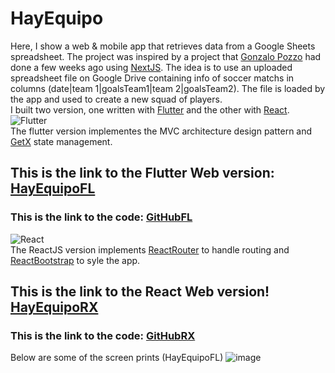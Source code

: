 # HayEquipo

Here, I show a web & mobile app that retrieves data from a Google Sheets spreadsheet. The project was inspired by a project that [Gonzalo Pozzo](https://links.gonzalopozzo.com/) had done a few weeks ago using [NextJS](https://nextjs.org/). The idea is to use an uploaded spreadsheet file on Google Drive containing info of soccer matchs in columns (date|team 1|goalsTeam1|team 2|goalsTeam2). The file is loaded by the app and used to create a new squad of players.<br/>
I built two version, one written with [Flutter](https://flutter.dev/) and the other with [React](https://reactjs.org/).<br/>
![Flutter](https://img.shields.io/badge/Flutter-_-48c0f8?style=for-the-badge&logo=flutter&logoColor=5dccfc)<br/>
The flutter version implementes the MVC architecture design pattern and [GetX](https://pub.dev/packages/get) state management.
## This is the link to the Flutter Web version: [HayEquipoFL](https://singular-horse-28c838.netlify.app/) 
### This is the link to the code: [GitHubFL](https://github.com/fersilva362/GSheetFlutter)
![React](https://img.shields.io/badge/React-_-05d6f6?style=for-the-badge&logo=react)<br/>
The ReactJS version implements [ReactRouter](https://reactrouter.com/en/main) to handle routing and [ReactBootstrap](https://react-bootstrap.netlify.app/) to syle the app.
## This is the link to the React Web version! [HayEquipoRX](https://sensational-shortbread-90a9f1.netlify.app/armar-equipo)
### This is the link to the code: [GitHubRX](https://github.com/fersilva362/GSheetReact)
Below are some of the screen prints (HayEquipoFL)
![image](https://github.com/fersilva362/GSheetFlutter/assets/78646102/d76b2c08-d19f-4e75-8d52-bf765fd59cc2)

